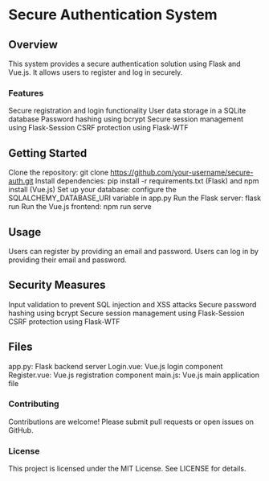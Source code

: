 # Secure Authentication System
## Overview
This system provides a secure authentication solution using Flask and Vue.js. It allows users to register and log in securely.
### Features
Secure registration and login functionality
User data storage in a SQLite database
Password hashing using bcrypt
Secure session management using Flask-Session
CSRF protection using Flask-WTF
## Getting Started
Clone the repository: git clone https://github.com/your-username/secure-auth.git
Install dependencies: pip install -r requirements.txt (Flask) and npm install (Vue.js)
Set up your database: configure the SQLALCHEMY_DATABASE_URI variable in app.py
Run the Flask server: flask run
Run the Vue.js frontend: npm run serve
## Usage
Users can register by providing an email and password.
Users can log in by providing their email and password.
## Security Measures
Input validation to prevent SQL injection and XSS attacks
Secure password hashing using bcrypt
Secure session management using Flask-Session
CSRF protection using Flask-WTF
## Files
app.py: Flask backend server
Login.vue: Vue.js login component
Register.vue: Vue.js registration component
main.js: Vue.js main application file
### Contributing
Contributions are welcome! Please submit pull requests or open issues on GitHub.
### License
This project is licensed under the MIT License. See LICENSE for details.
